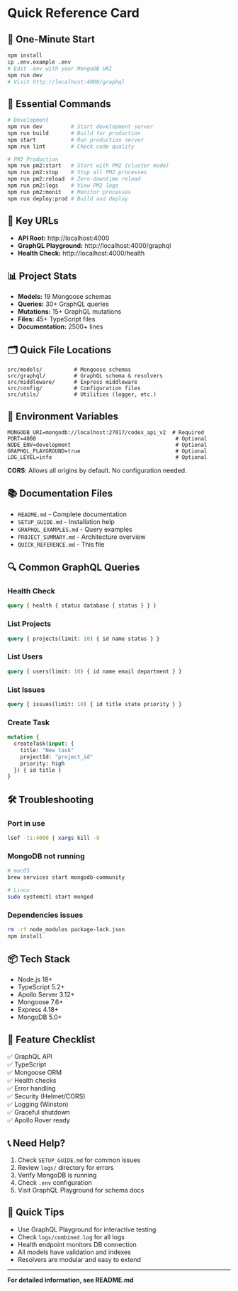 # Quick Reference Card

## 🚀 One-Minute Start

```bash
npm install
cp .env.example .env
# Edit .env with your MongoDB URI
npm run dev
# Visit http://localhost:4000/graphql
```

## 📝 Essential Commands

```bash
# Development
npm run dev         # Start development server
npm run build       # Build for production
npm start           # Run production server
npm run lint        # Check code quality

# PM2 Production
npm run pm2:start   # Start with PM2 (cluster mode)
npm run pm2:stop    # Stop all PM2 processes
npm run pm2:reload  # Zero-downtime reload
npm run pm2:logs    # View PM2 logs
npm run pm2:monit   # Monitor processes
npm run deploy:prod # Build and deploy
```

## 🔗 Key URLs

- **API Root:** http://localhost:4000
- **GraphQL Playground:** http://localhost:4000/graphql
- **Health Check:** http://localhost:4000/health

## 📊 Project Stats

- **Models:** 19 Mongoose schemas
- **Queries:** 30+ GraphQL queries
- **Mutations:** 15+ GraphQL mutations
- **Files:** 45+ TypeScript files
- **Documentation:** 2500+ lines

## 🗂️ Quick File Locations

```
src/models/          # Mongoose schemas
src/graphql/         # GraphQL schema & resolvers
src/middleware/      # Express middleware
src/config/          # Configuration files
src/utils/           # Utilities (logger, etc.)
```

## 🔧 Environment Variables

```env
MONGODB_URI=mongodb://localhost:27017/codex_api_v2  # Required
PORT=4000                                            # Optional
NODE_ENV=development                                 # Optional
GRAPHQL_PLAYGROUND=true                              # Optional
LOG_LEVEL=info                                       # Optional
```

**CORS**: Allows all origins by default. No configuration needed.

## 📚 Documentation Files

- `README.md` - Complete documentation
- `SETUP_GUIDE.md` - Installation help
- `GRAPHQL_EXAMPLES.md` - Query examples
- `PROJECT_SUMMARY.md` - Architecture overview
- `QUICK_REFERENCE.md` - This file

## 🔍 Common GraphQL Queries

### Health Check
```graphql
query { health { status database { status } } }
```

### List Projects
```graphql
query { projects(limit: 10) { id name status } }
```

### List Users
```graphql
query { users(limit: 10) { id name email department } }
```

### List Issues
```graphql
query { issues(limit: 10) { id title state priority } }
```

### Create Task
```graphql
mutation {
  createTask(input: {
    title: "New task"
    projectId: "project_id"
    priority: high
  }) { id title }
}
```

## 🛠️ Troubleshooting

### Port in use
```bash
lsof -ti:4000 | xargs kill -9
```

### MongoDB not running
```bash
# macOS
brew services start mongodb-community

# Linux
sudo systemctl start mongod
```

### Dependencies issues
```bash
rm -rf node_modules package-lock.json
npm install
```

## 📦 Tech Stack

- Node.js 18+
- TypeScript 5.2+
- Apollo Server 3.12+
- Mongoose 7.6+
- Express 4.18+
- MongoDB 5.0+

## 🎯 Feature Checklist

✅ GraphQL API  
✅ TypeScript  
✅ Mongoose ORM  
✅ Health checks  
✅ Error handling  
✅ Security (Helmet/CORS)  
✅ Logging (Winston)  
✅ Graceful shutdown  
✅ Apollo Rover ready  

## 📞 Need Help?

1. Check `SETUP_GUIDE.md` for common issues
2. Review `logs/` directory for errors
3. Verify MongoDB is running
4. Check `.env` configuration
5. Visit GraphQL Playground for schema docs

## 🌟 Quick Tips

- Use GraphQL Playground for interactive testing
- Check `logs/combined.log` for all logs
- Health endpoint monitors DB connection
- All models have validation and indexes
- Resolvers are modular and easy to extend

---

**For detailed information, see README.md**

